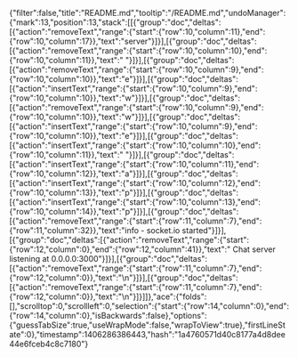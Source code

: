 {"filter":false,"title":"README.md","tooltip":"/README.md","undoManager":{"mark":13,"position":13,"stack":[[{"group":"doc","deltas":[{"action":"removeText","range":{"start":{"row":10,"column":11},"end":{"row":10,"column":17}},"text":"server"}]}],[{"group":"doc","deltas":[{"action":"removeText","range":{"start":{"row":10,"column":10},"end":{"row":10,"column":11}},"text":" "}]}],[{"group":"doc","deltas":[{"action":"removeText","range":{"start":{"row":10,"column":9},"end":{"row":10,"column":10}},"text":"e"}]}],[{"group":"doc","deltas":[{"action":"insertText","range":{"start":{"row":10,"column":9},"end":{"row":10,"column":10}},"text":"w"}]}],[{"group":"doc","deltas":[{"action":"removeText","range":{"start":{"row":10,"column":9},"end":{"row":10,"column":10}},"text":"w"}]}],[{"group":"doc","deltas":[{"action":"insertText","range":{"start":{"row":10,"column":9},"end":{"row":10,"column":10}},"text":"e"}]}],[{"group":"doc","deltas":[{"action":"insertText","range":{"start":{"row":10,"column":10},"end":{"row":10,"column":11}},"text":" "}]}],[{"group":"doc","deltas":[{"action":"insertText","range":{"start":{"row":10,"column":11},"end":{"row":10,"column":12}},"text":"a"}]}],[{"group":"doc","deltas":[{"action":"insertText","range":{"start":{"row":10,"column":12},"end":{"row":10,"column":13}},"text":"p"}]}],[{"group":"doc","deltas":[{"action":"insertText","range":{"start":{"row":10,"column":13},"end":{"row":10,"column":14}},"text":"p"}]}],[{"group":"doc","deltas":[{"action":"removeText","range":{"start":{"row":11,"column":7},"end":{"row":11,"column":32}},"text":"info  - socket.io started"}]}],[{"group":"doc","deltas":[{"action":"removeText","range":{"start":{"row":12,"column":0},"end":{"row":12,"column":41}},"text":"    Chat server listening at 0.0.0.0:3000"}]}],[{"group":"doc","deltas":[{"action":"removeText","range":{"start":{"row":11,"column":7},"end":{"row":12,"column":0}},"text":"\n"}]}],[{"group":"doc","deltas":[{"action":"removeText","range":{"start":{"row":11,"column":7},"end":{"row":12,"column":0}},"text":"\n"}]}]]},"ace":{"folds":[],"scrolltop":0,"scrollleft":0,"selection":{"start":{"row":14,"column":0},"end":{"row":14,"column":0},"isBackwards":false},"options":{"guessTabSize":true,"useWrapMode":false,"wrapToView":true},"firstLineState":0},"timestamp":1406286386443,"hash":"1a4760571d40c8177a4d8dee44e6fceb4c8c7180"}